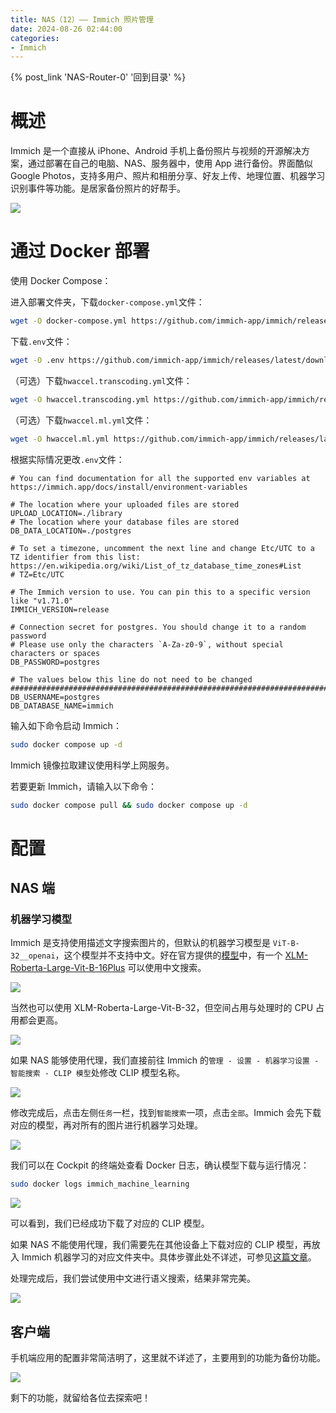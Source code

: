 ```yaml
---
title: NAS（12）—— Immich 照片管理
date: 2024-08-26 02:44:00
categories:
- Immich
---
```


{% post_link 'NAS-Router-0' '回到目录' %}
<br/>

# 概述

Immich 是一个直接从 iPhone、Android 手机上备份照片与视频的开源解决方案，通过部署在自己的电脑、NAS、服务器中，使用 App 进行备份。界面酷似 Google Photos，支持多用户、照片和相册分享、好友上传、地理位置、机器学习识别事件等功能。是居家备份照片的好帮手。

![](image_MnJL4-IsHE.png)

# 通过 Docker 部署

使用 Docker Compose：

进入部署文件夹，下载`docker-compose.yml`文件：

```bash
wget -O docker-compose.yml https://github.com/immich-app/immich/releases/latest/download/docker-compose.yml
```

下载`.env`文件：

```bash
wget -O .env https://github.com/immich-app/immich/releases/latest/download/example.env
```

（可选）下载`hwaccel.transcoding.yml`文件：

```bash
wget -O hwaccel.transcoding.yml https://github.com/immich-app/immich/releases/latest/download/hwaccel.transcoding.yml
```

（可选）下载`hwaccel.ml.yml`文件：

```bash
wget -O hwaccel.ml.yml https://github.com/immich-app/immich/releases/latest/download/hwaccel.ml.yml
```

根据实际情况更改`.env`文件：

```text
# You can find documentation for all the supported env variables at https://immich.app/docs/install/environment-variables

# The location where your uploaded files are stored
UPLOAD_LOCATION=./library
# The location where your database files are stored
DB_DATA_LOCATION=./postgres

# To set a timezone, uncomment the next line and change Etc/UTC to a TZ identifier from this list: https://en.wikipedia.org/wiki/List_of_tz_database_time_zones#List
# TZ=Etc/UTC

# The Immich version to use. You can pin this to a specific version like "v1.71.0"
IMMICH_VERSION=release

# Connection secret for postgres. You should change it to a random password
# Please use only the characters `A-Za-z0-9`, without special characters or spaces
DB_PASSWORD=postgres

# The values below this line do not need to be changed
###################################################################################
DB_USERNAME=postgres
DB_DATABASE_NAME=immich
```

输入如下命令启动 Immich：

```bash
sudo docker compose up -d
```

Immich 镜像拉取建议使用科学上网服务。

若要更新 Immich，请输入以下命令：

```bash
sudo docker compose pull && sudo docker compose up -d
```

# 配置

## NAS 端

### 机器学习模型

Im­mich 是支持使用描述文字搜索图片的，但默认的机器学习模型是 `ViT-B-32__openai`，这个模型并不支持中文。好在官方提供的[模型](https://huggingface.co/immich-app "模型")中，有一个 [XLM-Roberta-Large-Vit-B-16Plus](https://huggingface.co/immich-app/XLM-Roberta-Large-Vit-B-16Plus "XLM-Roberta-Large-Vit-B-16Plus") 可以使用中文搜索。

![](image_DPdSNcC-E7.png)

当然也可以使用 XLM-Roberta-Large-Vit-B-32，但空间占用与处理时的 CPU 占用都会更高。

![](d823bc555cbf782927db1a63a9f64cac_Uo2RU3n_Hd.png)

如果 NAS 能够使用代理，我们直接前往 Immich 的`管理 - 设置 - 机器学习设置 - 智能搜索 - CLIP 模型`处修改 CLIP 模型名称。

![](image_oSvvt28mu-.png)

修改完成后，点击左侧`任务`一栏，找到`智能搜索`一项，点击`全部`。Immich 会先下载对应的模型，再对所有的图片进行机器学习处理。

![](image_jvGDWNbSi6.png)

我们可以在 Cockpit 的终端处查看 Docker 日志，确认模型下载与运行情况：

```bash
sudo docker logs immich_machine_learning
```

![](image_pTOftXM_P9.png)

可以看到，我们已经成功下载了对应的 CLIP 模型。

如果 NAS 不能使用代理，我们需要先在其他设备上下载对应的 CLIP 模型，再放入 Immich 机器学习的对应文件夹中。具体步骤此处不详述，可参见[这篇文章](https://www.bilibili.com/read/cv33865669/ "这篇文章")。

处理完成后，我们尝试使用中文进行语义搜索，结果非常完美。

![](image_RMZlFLME53.png)

## 客户端

手机端应用的配置非常简洁明了，这里就不详述了，主要用到的功能为备份功能。

![](c77e849951216e2d9c65f0ff0f5c8618_1jAwgdP7X0.png)

剩下的功能，就留给各位去探索吧！
